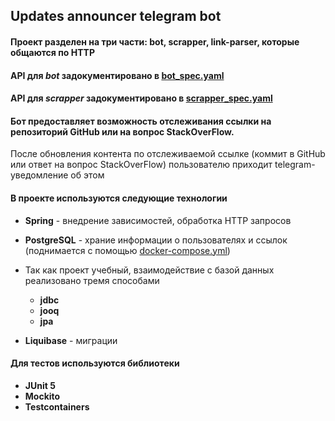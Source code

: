 ## Updates announcer telegram bot

#### Проект разделен на три части: bot, scrapper, link-parser, которые общаются по HTTP

#### API для _bot_ задокументировано в [bot_spec.yaml](bot%2Fsrc%2Fmain%2Fresources%2Fbot_spec.yaml)
#### API для _scrapper_ задокументировано в [scrapper_spec.yaml](scrapper%2Fsrc%2Fmain%2Fresources%2Fscrapper_spec.yaml)

#### Бот предоставляет возможность отслеживания ссылки на репозиторий GitHub или на вопрос StackOverFlow.
После обновления контента по отслеживаемой ссылке (коммит в GitHub или ответ на вопрос StackOverFlow) пользователю приходит telegram-уведомление об этом

#### В проекте используются следующие технологии

* __Spring__ - внедрение зависимостей, обработка HTTP запросов
* __PostgreSQL__ - храние информации о пользователях и ссылок (поднимается с
  помощью [docker-compose.yml](docker-compose.yml))
* Так как проект учебный, взаимодействие с базой данных реализовано тремя способами
  
    * __jdbc__
    * __jooq__
    * __jpa__
* __Liquibase__ - миграции


#### Для тестов используются библиотеки

* __JUnit 5__
* __Mockito__
* __Testcontainers__
